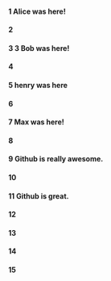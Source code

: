 #### 1 Alice was here!
#### 2
#### 3 3 Bob was here!
#### 4
#### 5 henry was here
#### 6
#### 7 Max was here!
#### 8


#### 9 Github is really awesome.

#### 10
#### 11 Github is great. 
#### 12
#### 13
#### 14
#### 15